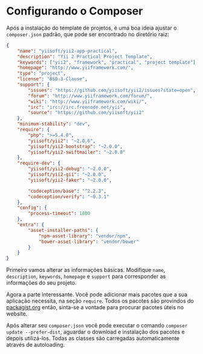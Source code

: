 Configurando o Composer
=======================

Após a instalação do template de projetos, é uma boa ideia ajustar o `composer.json` padrão, que pode ser encontrado 
no diretório raiz:


```json
{
    "name": "yiisoft/yii2-app-practical",
    "description": "Yii 2 Practical Project Template",
    "keywords": ["yii2", "framework", "practical", "project template"],
    "homepage": "http://www.yiiframework.com/",
    "type": "project",
    "license": "BSD-3-Clause",
    "support": {
        "issues": "https://github.com/yiisoft/yii2/issues?state=open",
        "forum": "http://www.yiiframework.com/forum/",
        "wiki": "http://www.yiiframework.com/wiki/",
        "irc": "irc://irc.freenode.net/yii",
        "source": "https://github.com/yiisoft/yii2"
    },
    "minimum-stability": "dev",
    "require": {
        "php": ">=5.4.0",
        "yiisoft/yii2": "~2.0.6",
        "yiisoft/yii2-bootstrap": "~2.0.0",
        "yiisoft/yii2-swiftmailer": "~2.0.0"
    },
    "require-dev": {
        "yiisoft/yii2-debug": "~2.0.0",
        "yiisoft/yii2-gii": "~2.0.0",
        "yiisoft/yii2-faker": "~2.0.0",

        "codeception/base": "^2.2.3",
        "codeception/verify": "~0.3.1"
    },
    "config": {
        "process-timeout": 1800
    },
    "extra": {
        "asset-installer-paths": {
            "npm-asset-library": "vendor/npm",
            "bower-asset-library": "vendor/bower"
        }
    }
}
```

Primeiro vamos alterar as informações básicas. Modifique `name`, `description`, `keywords`, `homepage` e `support` 
para corresponder as informações do seu projeto.

Agora a parte interessante. Você pode adicionar mais pacotes que a sua aplicação necessita, na seção `require`.
Todos os pacotes são provindos do [packagist.org](https://packagist.org/) então, sinta-se a vontade para procurar 
pacotes úteis no website.

Após alterar seu `composer.json` você pode executar o comando `composer update --prefer-dist`, aguardar o download e 
instalação dos pacotes e depois utilizá-los. Todas as classes são carregadas automaticamente através de autoloading. 